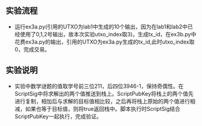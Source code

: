 ## 实验流程
- 运行ex3a.py(引用的UTXO为lab1中生成的10个输出，因为在lab1和lab2中已经使用了0,1,2号输出，故本次实验utxo_index取3)，生成tx_id，在ex3b.py中花费ex3a.py的输出，引用的UTXO为ex3a.py生成的tx_id,此时utxo_index取0，完成交易。

## 实验说明
- 实验中数学谜题的值取学号前三位211，后四位3946-1，保持奇偶性。在ScriptSig中将求解出的两个值推送到栈上。ScriptPubKey将栈上的两个值先进行复制，相加后与求解的目标值相比较，之后再将栈上原始的两个值进行相减，如果也等于目标值，则将true返回栈中。脚本执行时ScriptSig结合ScriptPubKey一起执行，完成验证。
